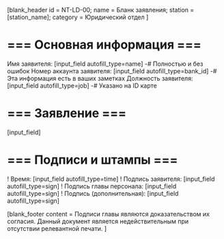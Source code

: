 [blank_header
id = NT-LD-00;
name = Бланк заявления;
station = [station_name];
category = Юридический отдел
]

# === Основная информация ===

Имя заявителя: [input_field autofill_type=name]
-# Полностью и без ошибок
Номер аккаунта заявителя: [input_field autofill_type=bank_id]
-# Эта информация есть в ваших заметках
Должность заявителя: [input_field autofill_type=job]
-# Указано на ID карте

# === Заявление ===

[input_field]

# === Подписи и штампы ===

! Время: [input_field autofill_type=time]
! Подпись заявителя: [input_field autofill_type=sign]
! Подпись главы персонала: [input_field autofill_type=sign]
! Подпись (дополнительная): [input_field autofill_type=sign]

[blank_footer
content = Подписи главы являются доказательством их согласия.
Данный документ является недействительным при отсутствии релевантной печати.
]
